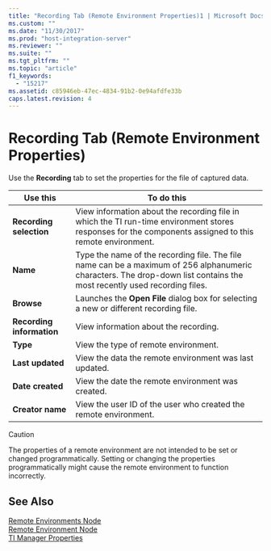 ```yaml
---
title: "Recording Tab (Remote Environment Properties)1 | Microsoft Docs"
ms.custom: ""
ms.date: "11/30/2017"
ms.prod: "host-integration-server"
ms.reviewer: ""
ms.suite: ""
ms.tgt_pltfrm: ""
ms.topic: "article"
f1_keywords: 
  - "15217"
ms.assetid: c85946eb-47ec-4834-91b2-0e94afdfe33b
caps.latest.revision: 4
---
```

# Recording Tab (Remote Environment Properties)
Use the **Recording** tab to set the properties for the file of captured data.  
  
|Use this|To do this|  
|--------------|----------------|  
|**Recording selection**|View information about the recording file in which the TI run-time environment stores responses for the components assigned to this remote environment.|  
|**Name**|Type the name of the recording file. The file name can be a maximum of 256 alphanumeric characters. The drop-down list contains the most recently used recording files.|  
|**Browse**|Launches the **Open File** dialog box for selecting a new or different recording file.|  
|**Recording information**|View information about the recording.|  
|**Type**|View the type of remote environment.|  
|**Last updated**|View the data the remote environment was last updated.|  
|**Date created**|View the date the remote environment was created.|  
|**Creator name**|View the user ID of the user who created the remote environment.|  
  
> [!CAUTION]
>  The properties of a remote environment are not intended to be set or changed programmatically. Setting or changing the properties programmatically might cause the remote environment to function incorrectly.  
  
## See Also  
 [Remote Environments Node](../core/remote-environments-node1.md)   
 [Remote Environment Node](../core/remote-environment-node2.md)   
 [TI Manager Properties](../core/ti-manager-properties1.md)